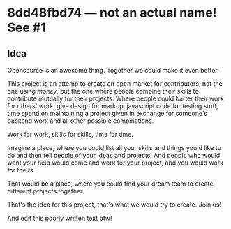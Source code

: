 # 8dd48fbd74 — not an actual name! See #1

## Idea

Opensource is an awesome thing. Together we could make it even better.

This project is an attemp to create an open market for contributors, not the one using *money*, but the one where people combine their skills to contribute mutually for their projects. Where people could barter their work for others' work, give design for markup, javascript code for testing stuff, time spend on maintaining a project given in exchange for someone's backend work and all other possible combinations.

Work for work, skills for skills, time for time.

Imagine a place, where you could list all your skills and things you'd like to do and then tell people of your ideas and projects. And people who would want your help would come and work for your project, and you would work for theirs.

That would be a place, where you could find your dream team to create different projects together.

That's the idea for this project, that's what we would try to create. Join us!

And edit this poorly written text btw!
